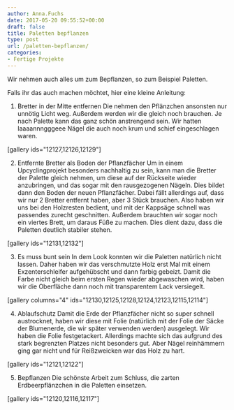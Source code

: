 ```yaml
---
author: Anna.Fuchs
date: 2017-05-20 09:55:52+00:00
draft: false
title: Paletten bepflanzen
type: post
url: /paletten-bepflanzen/
categories:
- Fertige Projekte
---
```


Wir nehmen auch alles um zum Bepflanzen, so zum Beispiel Paletten.<!-- more -->

Falls ihr das auch machen möchtet, hier eine kleine Anleitung:
1. Bretter in der Mitte entfernen
Die nehmen den Pflänzchen ansonsten nur unnötig Licht weg. Außerdem werden wir die gleich noch brauchen. Je nach Palette kann das ganz schön anstrengend sein. Wir hatten laaaannngggeee Nägel die auch noch krum und schief eingeschlagen waren.

[gallery ids="12127,12126,12129"]

2. Entfernte Bretter als Boden der Pflanzfächer
Um in einem Upcyclingprojekt besonders nachhaltig zu sein, kann man die Bretter der Palette gleich nehmen, um diese auf der Rückseite wieder anzubringen, und das sogar mit den rausgezogenen Nägeln. Dies bildet dann den Boden der neuen Pflanzfächer. Dabei fällt allerdings auf, dass wir nur 2 Bretter entfernt haben, aber 3 Stück brauchen. Also haben wir uns bei den Holzresten bedient, und mit der Kappsäge schnell was passendes zurecht geschnitten. Außerdem brauchten wir sogar noch ein viertes Brett, um daraus Füße zu machen. Dies dient dazu, dass die Paletten deutlich stabiler stehen.

[gallery ids="12131,12132"]

3. Es muss bunt sein
In dem Look konnten wir die Paletten natürlich nicht lassen. Daher haben wir das verschmutzte Holz erst Mal mit einem Exzenterschleifer aufgehübscht und dann farbig gebeizt. Damit die Farbe nicht gleich beim ersten Regen wieder abgewaschen wird, haben wir die Oberfläche dann noch mit transparentem Lack versiegelt.

[gallery columns="4" ids="12130,12125,12128,12124,12123,12115,12114"]

4. Ablaufschutz
Damit die Erde der Pflanzfächer nicht so super schnell austrocknet, haben wir diese mit Folie (natürlich mit der Folie der Säcke der Blumenerde, die wir später verwenden werden) ausgelegt. Wir haben die Folie festgetackert. Allerdings machte sich das aufgrund des stark begrenzten Platzes nicht besonders gut. Aber Nägel reinhämmern ging gar nicht und für Reißzweicken war das Holz zu hart.

[gallery ids="12121,12122"]

5. Bepflanzen
Die schönste Arbeit zum Schluss, die zarten Erdbeerpflänzchen in die Paletten einsetzen.

[gallery ids="12120,12116,12117"]


